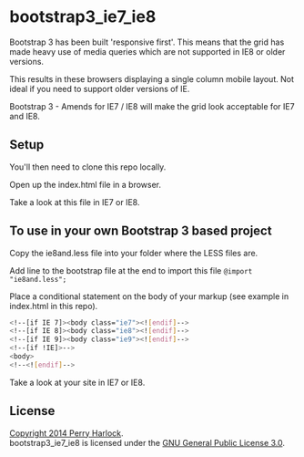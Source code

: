 bootstrap3_ie7_ie8
==================

Bootstrap 3 has been built 'responsive first'. This means that the grid has made heavy use of media queries which are not supported in IE8 or older versions.

This results in these browsers displaying a single column mobile layout. Not ideal if you need to support older versions of IE.

Bootstrap 3 - Amends for IE7 / IE8 will make the grid look acceptable for IE7 and IE8.

Setup
-----


You'll then need to clone this repo locally.

Open up the index.html file in a browser.

Take a look at this file in IE7 or IE8.


To use in your own Bootstrap 3 based project
--------------------------------------------

Copy the ie8and.less file into your folder where the LESS files are.

Add line to the bootstrap file at the end to import this file `@import "ie8and.less";`

Place a conditional statement on the body of your markup (see example in index.html in this repo).

```sh
<!--[if IE 7]><body class="ie7"><![endif]-->
<!--[if IE 8]><body class="ie8"><![endif]-->
<!--[if IE 9]><body class="ie9"><![endif]-->
<!--[if !IE]>-->
<body>
<!--<![endif]-->
```

Take a look at your site in IE7 or IE8.

License
-------

[Copyright 2014 Perry Harlock](LICENSE.txt).  
bootstrap3_ie7_ie8 is licensed under the [GNU General Public License 3.0][gpl].

[gpl]: http://www.gnu.org/licenses/gpl-3.0.html